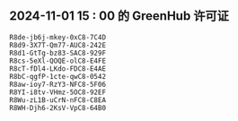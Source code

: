 ## 2024-11-01 15 : 00 的 GreenHub 许可证
```
R8de-jb6j-mkey-0xC8-7C4D
R8d9-3X7T-Qm77-AUC8-242E
R8d1-GtTg-bz83-SAC8-929F
R8cs-5eXl-QOQE-olC8-E4FE
R8cT-fDl4-LKdo-FDC8-E4AE
R8bC-qgfP-1cte-qwC8-0542
R8aw-ioy7-RzY3-NFC8-5F06
R8YI-i8tv-VHmz-5OC8-92EF
R8Wu-zL1B-uCrN-nFC8-C8EA
R8WH-Djh6-2KsV-VpC8-64B0
```
